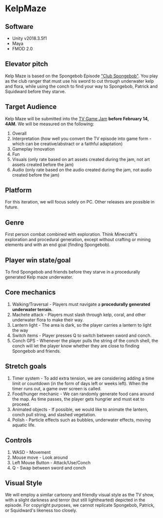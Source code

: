 # KelpMaze

## Software
- Unity v2018.3.5f1
- Maya
- FMOD 2.0

## Elevator pitch
Kelp Maze is based on the Spongebob Episode ["Club Spongebob"](https://www.dailymotion.com/video/x6nnw00). You play as the club ranger that must use his sword to cut through underwater kelp and flora, while using the conch to find your way to Spongebob, Patrick and Squidward before they starve. 

## Target Audience
Kelp Maze will be submitted into the [TV Game Jam](https://itch.io/jam/tvgamejam) **before February 14, 4AM.** We will be measured on the following: 
1. Overall
2. Interpretation (how well you convert the TV episode into game form - which can be creative/abstract or a faithful adaptation)
3. Gameplay Innovation
4. Fun
5. Visuals (only rate based on art assets created during the jam, not art assets created before the jam)
6. Audio (only rate based on the audio created during the jam, not audio created before the jam)

## Platform
For this iteration, we will focus solely on PC. Other releases are possible in future.

## Genre
First person combat combined with exploration. Think Minecraft's exploration and procedural generation, except without crafting or mining elements and with an end goal (finding Spongebob).

## Player win state/goal
To find Spongebob and friends before they starve in a procedurally generated Kelp maze underwater. 

## Core mechanics

1. Walking/Traversal - Players must navigate a **procedurally generated underwater terrain**. 
2. Machete attack - Players must slash through kelp, coral, and other underwater flora to make their way. 
3. Lantern light - The area is dark, so the player carries a lantern to light the way
4. Switch items - Player presses Q to switch between sword and conch.
5. Conch GPS - Whenever the player pulls the string of the conch shell, the conch will let the player know whether they are close to finding Spongebob and friends. 

## Stretch goals

1. Timer system - To add extra tension, we are considering adding a time limit or countdown (in the form of days left or weeks left). When the timer runs out, a game over screen is called.
2. Food/hunger mechanic - We can randomly generate food cans around the map. As time passes, the player gets hungrier and must eat to proceed. 
3. Animated objects - If possible, we would like to animate the lantern, conch pull string, and slashed vegetation. 
4. Polish - Particle effects such as bubbles, underwater effects, moving aquatic life.

## Controls
1. WASD - Movement
2. Mouse move - Look around
3. Left Mouse Button - Attack/Use/Conch
4. Q - Swap between sword and conch


## Visual Style

We will employ a similar cartoony and friendly visual style as the TV show, with a slight darkness and terror (but still lighthearted) depicted in the episode. For copyright purposes, we cannot replicate Spongebob, Patrick, or Squidward's likeness too closely. 
